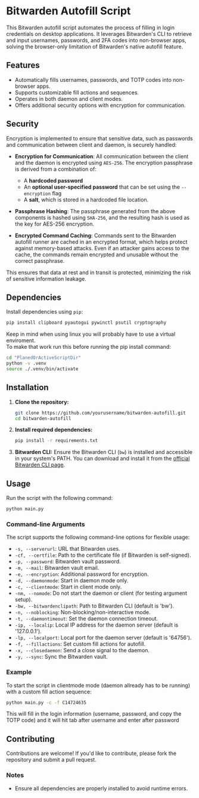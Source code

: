 # Bitwarden Autofill Script

This Bitwarden autofill script automates the process of filling in login credentials on desktop applications. It leverages Bitwarden's CLI to retrieve and input usernames, passwords, and 2FA codes into non-browser apps, solving the browser-only limitation of Bitwarden's native autofill feature.

## Features

- Automatically fills usernames, passwords, and TOTP codes into non-browser apps.
- Supports customizable fill actions and sequences.
- Operates in both daemon and client modes.
- Offers additional security options with encryption for communication.

## Security

Encryption is implemented to ensure that sensitive data, such as passwords and communication between client and daemon, is securely handled:

- **Encryption for Communication**: All communication between the client and the daemon is encrypted using `AES-256`. The encryption passphrase is derived from a combination of:
  - A **hardcoded password**
  - An **optional user-specified password** that can be set using the `--encryption` flag
  - A **salt**, which is stored in a hardcoded file location.
  
- **Passphrase Hashing**: The passphrase generated from the above components is hashed using `SHA-256`, and the resulting hash is used as the key for AES-256 encryption.

- **Encrypted Command Caching**: Commands sent to the Bitwarden autofill runner are cached in an encrypted format, which helps protect against memory-based attacks. Even if an attacker gains access to the cache, the commands remain encrypted and unusable without the correct passphrase.

This ensures that data at rest and in transit is protected, minimizing the risk of sensitive information leakage.

## Dependencies

Install dependencies using `pip`:

```bash
pip install clipboard pyautogui pywinctl psutil cryptography
```

Keep in mind when using linux you will probably have to use a virtual enviroment.  
To make that work run this before running the pip install command:
```bash
cd "PlanedOrActiveScriptDir"
python -v .venv
source ./.venv/bin/activate
```

## Installation

1. **Clone the repository:**
   ```bash
   git clone https://github.com/yourusername/bitwarden-autofill.git
   cd bitwarden-autofill
   ```

2. **Install required dependencies:**
   ```bash
   pip install -r requirements.txt
   ```

3. **Bitwarden CLI:**
   Ensure the Bitwarden CLI (`bw`) is installed and accessible in your system's PATH. You can download and install it from the [official Bitwarden CLI page](https://bitwarden.com/help/article/cli/).

## Usage

Run the script with the following command:

```bash
python main.py
```

### Command-line Arguments

The script supports the following command-line options for flexible usage:

- `-s, --serverurl`: URL that Bitwarden uses.
- `-cf, --certfile`: Path to the certificate file (if Bitwarden is self-signed).
- `-p, --password`: Bitwarden vault password.
- `-m, --mail`: Bitwarden vault email.
- `-e, --encryption`: Additional password for encryption.
- `-d, --daemonmode`: Start in daemon mode only.
- `-c, --clientmode`: Start in client mode only.
- `-nm, --nomode`: Do not start the daemon or client (for testing argument setup).
- `-bw, --bitwardenclipath`: Path to Bitwarden CLI (default is 'bw').
- `-n, --noblocking`: Non-blocking/non-interactive mode.
- `-t, --daemontimeout`: Set the daemon connection timeout.
- `-ip, --localip`: Local IP address for the daemon server (default is '127.0.0.1').
- `-lp, --localport`: Local port for the daemon server (default is '64756').
- `-f, --fillactions`: Set custom fill actions for autofill.
- `-x, --closedaemon`: Send a close signal to the daemon.
- `-y, --sync`: Sync the Bitwarden vault.

### Example

To start the script in clientmode mode (daemon allready has to be running) with a custom fill action sequence:

```bash
python main.py -c -f C14724635
```

This will fill in the login information (username, password, and copy the TOTP code) and it will hit tab after username and enter after password

## Contributing

Contributions are welcome! If you'd like to contribute, please fork the repository and submit a pull request.

### Notes

- Ensure all dependencies are properly installed to avoid runtime errors.